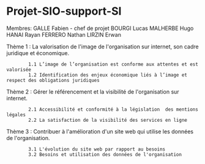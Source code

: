 # Projet-SIO-support-SI
  
Membres:
GALLE Fabien - chef de projet
BOURGI Lucas
MALHERBE Hugo
HANAI Rayan
FERRERO Nathan
LIRZIN Erwan



Thème 1 : La valorisation de l'image de l'organisation sur internet, son cadre juridique et économique.

            1.1 L’image de l’organisation est conforme aux attentes et est valorisée
            1.2 Identification des enjeux économique liés à l’image et respect des obligations juridiques


Thème 2 : Gérer le référencement et la visibilité de l'organisation sur internet.
            
            2.1 Accessibilité et conformité à la législation  des mentions légales
            2.2 La satisfaction de la visibilité des services en ligne

Thème 3 : Contribuer à l'amélioration d'un site web qui utilise les données de l'organisation.

            3.1 L'évolution du site web par rapport au besoins
            3.2 Besoins et utilisation des données de l'organisation

